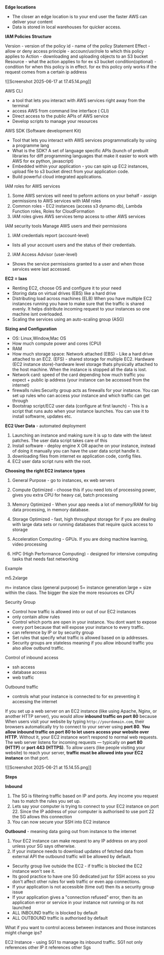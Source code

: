 

**Edge locations**

- The closer an edge location is to your end user the faster AWS can deliver your content
- Data is stored in local warehouses for quicker access.


**IAM Policies Structure**

Version - version of the policy
id - name of the policy
Statement
Effect - allow or deny access
principle - accounr/usr/role to which this policy applies to
Action - downloading and uploading objects to an S3 bucket
Resource - what the action applies to for ex s3 bucket
condition(optional) - condition for when this policy is in effect. 
for ex this policy only works if the request comes from a certain ip address

![[Screenshot 2025-06-17 at 17.45.14.png]]

AWS CLI 
- a tool that lets you interact with AWS services right away from the terminal
- access AWS from command line interface ( CLI)
- Direct access to the public APIs of AWS service 
- Develop scripts to manage your resources

AWS SDK (Software development Kit)

- Tool that lets you interact with AWS services programmatically by using a programme lang
- What is the SDK? A set of language specific APIs (bunch of prebuilt libraries for diff programming languages that make it easier to work with AWS for ex python, javascript)
- Embedded within your application - you can spin up EC2 instances, upload file to s3 bucket direct from your application code.
- Build powerful cloud integrated applications. 

IAM roles for AWS services
1. Some AWS services will need to peform actions on your behalf - assign permissions to AWS services with IAM roles
2. Common roles - EC2 instances (access s3 dynamo db), Lambda Function roles, Roles for CloudFormation
3. IAM roles gives AWS services temp access to other AWS services

IAM security tools
Manage AWS users and their permissions

1. IAM credentials report (account-level)
- lists all your account users and the status of their credentials.

2. IAM Access Advisor (user-level)
- Shows the service permissions granted to a user and when those services were last accessed. 

**EC2 = Iaas**
- Renting EC2, choose OS and configure it to your need 
- Storing data on virtual drives (EBS) like a hard drive
- Distributing load across machines (ELB) When you have multiple EC2 instances running you have to make sure that the traffic is shared evenly. It helps distribute incoming request to your instances so one machine isnt overloaded.
- Scaling the services using an auto-scaling group (ASG)

**Sizing and Configuration**

-  OS: Linux,Window,Mac OS
- How much compute power and cores (CPU)
- RAM
- How much storage space: Network attached (EBS) - Like a hard drive attached to an EC2. (EFS) - shared storage for multiple EC2. 
  Hardware (EC2 instance store)-hardware level storage thats physically attached to the host machine. When the instance is stopped all the data is lost.
- Network card: speed of the card depending how much traffic you expect + public ip address (your instance can be accessed from the internet)
- firewalls rules:Security group acts as firewalls for your instance. You can set up rules who can access your instance and which traffic can get through
- Bootstrap script/EC2 user data (configure at first launch) - This is a script that runs auto when your instance launches. You can use it to install softwarre, updates etc. 

**EC2 User Data** - automated deployment 

1.  Launching an instance and making sure it is up to date with the latest patches. The user data script takes care of this
2. Install software - deploy engine X OR apache on your instance, instead of doing it manually you can have the user data script handle it.
3. downloading files from internet ex application code, config files. 
4. EC2 user data script runs with the root.

**Choosing the right EC2 instance types**

1. General Purpose - go to instances, ex web servers 


2. Compute Optimized - choose this if you need lots of processing power, gives you extra CPU for heavy cal, batch processing 

3. Memory Optimized - When your app needs a lot of memory/RAM for big data processing, in memory database.

4. Storage Optimized - fast, high throughput storage for if you are dealing with large data sets or running databases that require quick access to storage 

5. Acceleration Computing - GPUs. If you are doing machine learning, video processing

6. HPC (High Performance Computing) - designed for intensive computing tasks that needs fast networking

Example

m5.2xlarge

m= instance class (general purpose)
5= instance generation
large = size within the class. The bigger the size the more resources ex CPU

Security Group

- Control how traffic is allowed into or out of our EC2 instances
- only contain allow rules
- Control which ports are open in your instance. You dont want to expose every port because that will expose your instance to every traffic.
- can reference by IP or by security group
- Set rules that specify what traffic is allowed based on ip addresses.
- Security groups are stateless meaning if you allow inbound traffic you also allow outbund traffic.

Control of inbound access
- ssh access
- database access
- web traffic

Outbound traffic
- controls what your instance is connected to for ex preventing it accessing the internet

If you set up a web server on an EC2 instance (like using Apache, Nginx, or another HTTP server), you would allow **inbound traffic on port 80** because When users visit your website by typing `http://yourdomain.com`, their browsers automatically try to connect to your server using **port 80**.
**You allow inbound traffic on port 80 to let users access your website over HTTP.** Without it, your EC2 instance won’t respond to normal web requests.
The web server listens for incoming requests — typically on **port 80 (HTTP)** or **port 443 (HTTPS)**.
 To allow users (like people visiting your website) to reach your server, **traffic must be allowed into your EC2 instance** on that port.



![[Screenshot 2025-06-21 at 15.14.55.png]]

**Steps**

**Inbound**

1. The SG is filtering traffic based on IP and ports. Any income you request has to match the rules you set up. 
2. Lets say your computer is trying to connect to your EC2 instance on port 22. Since the IP address of your computer is authorised to use port 22 the SG allows this connection
3. You can now secure your SSH into EC2 instance

**Outbound**  - meaning data going out from instance to the internet 

1. Your EC2 instance can make request to any IP address on any pool unless your SG says otherwise. 
2. If your instance needs to download updates of fetched data from external API the outbound traffic will be allowed by default. 

- Security group live outside the EC2 - if traffic is blocked the EC2 instance won't see it.
- Its good practice to have one SG dedicated just for SSH access so you don't affect other rules for web traffic or even app connections.
- If your application is not accessible (time out) then its a security group issue
- If your application gives a "connection refused" error, then its an application error or  service in your instance not running or its not launched
- ALL INBOUND traffic is blocked by default
- ALL OUTBOUND traffic is authorised by default


What if you want to control access between instances and those instances might change ips?

EC2 Instance - using SG1 to manage its inbound traffic.
SG1 not only references other IP it references other Sgs


